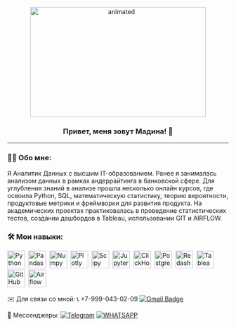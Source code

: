<p align="center">
  <img width="400" height="250" src="https://github.com/madmaga/madmaga/blob/main/aN5.gif"  alt="animated" />
</p>

### <p align="center">Привет, меня зовут Мадина! 👋</p>

---

### :man_technologist: Обо мне: 
   Я Аналитик Данных с высшим IT-образованием. Ранее я занималась анализом данных в рамках андеррайтинга в банковской сфере.
Для углубления знаний в анализе прошла несколько онлайн курсов, где освоила Python, SQL, математическую статистику, теорию вероятности, продуктовые метрики и фреймворки для развития продукта. На академических проектах практиковалась в проведение статистических тестов, создании дашбордов в Tableau, использовании GIT и AIRFLOW.

    

### :hammer_and_wrench: Мои навыки: 

<div>
  <img src="https://img.shields.io/badge/python-white?logo=python&style=for-the-badge" title="Python" alt="Python" height="40"/>&nbsp;
  <img src="https://img.shields.io/badge/pandas-white?logo=pandas&logoColor=blue&style=for-the-badge" title="Pandas" alt="Pandas" height="40"/>&nbsp;
  <img src="https://img.shields.io/badge/numpy-white?logo=numpy&logoColor=blue&style=for-the-badge" title="Numpy" alt="Numpy" height="40"/>&nbsp;
  <img src="https://img.shields.io/badge/plotly-white?logo=plotly&logoColor=blue&style=for-the-badge" title="Plotly" alt="Plotly" height="40"/>&nbsp;
  <img src="https://img.shields.io/badge/Scipy-white?logo=Scipy&logoColor=black&style=for-the-badge" title="Scipy" alt="Scipy" height="40"/>&nbsp;
  <img src="https://img.shields.io/badge/Jupyter_notebook-white?logo=Jupyter&style=for-the-badge" title="Jupyter" alt="Jupyter" height="40"/>&nbsp;
  <img src="https://img.shields.io/badge/Clickhouse-white?logo=Clickhouse&style=for-the-badge" title="ClickHouse" alt="ClickHouse" height="40"/>&nbsp;
  <img src="https://img.shields.io/badge/PostgreSQL-white?logo=PostgreSQL&s&style=for-the-badge" title="PostgreSQL" alt="PostgreSQL" height="40"/>&nbsp;
  <img src="https://img.shields.io/badge/redash-white?logo=redash&logoColor=black&style=for-the-badge" title="Redash" alt="Redash" height="40"/>&nbsp;
  <img src="https://img.shields.io/badge/Tableau-white?logo=Tableau&s&logoColor=yellow&style=for-the-badge" title="Tableau" alt="Tableau" height="40"/>&nbsp;
  <img src="https://img.shields.io/badge/github-white?logo=github&logoColor=black&style=for-the-badge" title="GitHub" alt="GitHub" height="40"/>&nbsp;
  <img src="https://img.shields.io/badge/Airflow-white?logo=Airflow&style=for-the-badge" title="Airflow" alt="Airflow" height="40"/>&nbsp;
  
</div>


✉️ Для связи со мной: 
📞 +7-999-043-02-09 
[![Gmail Badge](https://img.shields.io/badge/-Gmail-red?style=flat&logo=Gmail&logoColor=white)](mailto:madmaga94@gmail.com)  

📲 Мессенджеры:
  <a href="">[![Telegram](https://img.shields.io/badge/-Telegram-27A7E7?style=for-the-badge&logo=telegram)](https://t.me/madmaga)</a>
  <a href="">[![WHATSAPP](https://img.shields.io/badge/-WHATSAPP-28D146?style=for-the-badge&logo=whatsapp&logoColor=FFFFFF)](https://wa.me/9990430209)</a>    
